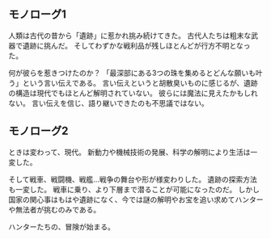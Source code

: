 ## モノローグ1

人類は古代の昔から「遺跡」に惹かれ挑み続けてきた。
古代人たちは粗末な武器で遺跡に挑んだ。
そしてわずかな戦利品が残しほとんどが行方不明となった。

何が彼らを惹きつけたのか？
「最深部にある3つの珠を集めるとどんな願いも叶う」という言い伝えである。
言い伝えというと胡散臭いものに感じるが、遺跡の構造は現代でもほとんど解明されていない。
彼らには魔法に見えたかもしれない。
言い伝えを信じ、語り継いできたのも不思議ではない。

## モノローグ2

ときは変わって、現代。
新動力や機械技術の発展、科学の解明により生活は一変した。

そして戦車、戦闘機、戦艦…戦争の舞台や形が様変わりした。
遺跡の探索方法も一変した。
戦車に乗り、より下層まで潜ることが可能になったのだ。
しかし国家の関心事はもはや遺跡になく、今では謎の解明やお宝を追い求めてハンターや無法者が挑むのみである。

ハンターたちの、冒険が始まる。
